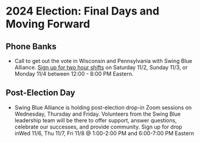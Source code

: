 # 2024 Election: Final Days and Moving Forward

## Phone Banks
- Call to get out the vote in Wisconsin and Pennsylvania with Swing Blue Alliance. [Sign up for two hour shifts](https://www.mobilize.us/swingbluealliance/event/726445/) on Saturday 11/2, Sunday 11/3, or Monday 11/4 between 12:00 - 8:00 PM Eastern.
## Post-Election Day
- Swing Blue Alliance is holding post-election drop-in Zoom sessions on Wednesday, Thursday and Friday. Volunteers from the Swing Blue leadership team will be there to offer support, answer questions, celebrate our successes, and provide community. Sign up for drop inWed 11/6, Thu 11/7, Fri 11/8 @ 1:00-2:00 PM and 6:00-7:00 PM Eastern
